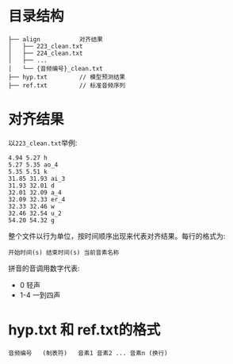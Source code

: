 # 目录结构

```
├── align           对齐结果
│   ├── 223_clean.txt
│   ├── 224_clean.txt
│   ├── ...
│   └── {音频编号}_clean.txt
├── hyp.txt         // 模型预测结果
├── ref.txt         // 标准音频序列
```

# 对齐结果 

以`223_clean.txt`举例:

```
4.94 5.27 h
5.27 5.35 ao_4
5.35 5.51 k
31.85 31.93 ai_3
31.93 32.01 d
32.01 32.09 a_4
32.09 32.33 er_4
32.33 32.46 w
32.46 32.54 u_2
54.20 54.32 g
```

整个文件以行为单位，按时间顺序出现来代表对齐结果。每行的格式为:
```
开始时间(s) 结束时间(s) 当前音素名称
```

拼音的音调用数字代表:

- 0 轻声
- 1-4 一到四声

# hyp.txt 和 ref.txt的格式

```
音频编号   (制表符)   音素1 音素2 ... 音素n (换行)
```